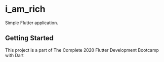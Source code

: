 # i_am_rich

Simple Flutter application.

## Getting Started

This project is a part of The Complete 2020 Flutter Development Bootcamp with Dart
